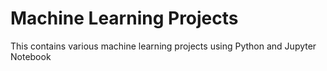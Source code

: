 # Machine Learning Projects
This contains various machine learning projects using Python and Jupyter Notebook
